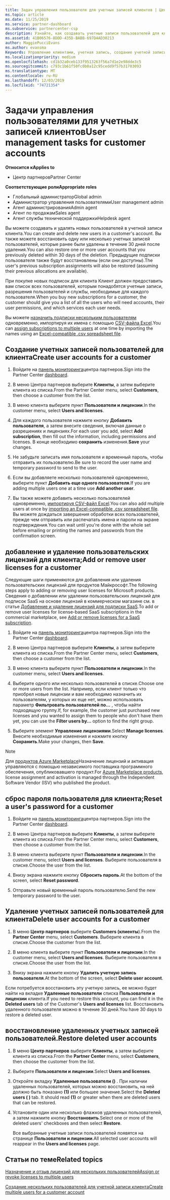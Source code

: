 ```yaml
---
title: Задач управления пользователя для учетных записей клиентов | Центр партнеров
ms.topic: article
ms.date: 11/25/2019
ms.service: partner-dashboard
ms.subservice: partnercenter-csp
description: Узнайте, как создавать учетные записи пользователей для клиентов, добавлять или удалять пользовательские лицензии, сбрасывать пароли пользователей, удалять учетные записи пользователей и восстанавливать их.
ms.assetid: 41B06576-8DDD-435D-BABB-697D4AD30213
author: MaggiePucciEvans
ms.author: evansma
Keywords: Управление клиентами, учетная запись, создание учетной записи, лицензии, назначение лицензии, Управление пользователями, пароль, сброс пароля, смена пароля
ms.localizationpriority: medium
ms.openlocfilehash: cd1b32a0ceb133f9513263f56a7d1e2e98dde3c5
ms.sourcegitcommit: c793c1b61f50fc0b0a12c95cedd9f57b31703093
ms.translationtype: MT
ms.contentlocale: ru-RU
ms.lasthandoff: 12/03/2019
ms.locfileid: "74721354"
---
```

# <a name="user-management-tasks-for-customer-accounts"></a><span data-ttu-id="828d9-104">Задачи управления пользователями для учетных записей клиентов</span><span class="sxs-lookup"><span data-stu-id="828d9-104">User management tasks for customer accounts</span></span>

<span data-ttu-id="828d9-105">**Относится к**</span><span class="sxs-lookup"><span data-stu-id="828d9-105">**Applies to**</span></span>

- <span data-ttu-id="828d9-106">Центр партнеров</span><span class="sxs-lookup"><span data-stu-id="828d9-106">Partner Center</span></span>

<span data-ttu-id="828d9-107">**Соответствующие роли**</span><span class="sxs-lookup"><span data-stu-id="828d9-107">**Appropriate roles**</span></span>

- <span data-ttu-id="828d9-108">Глобальный администратор</span><span class="sxs-lookup"><span data-stu-id="828d9-108">Global admin</span></span>
- <span data-ttu-id="828d9-109">Администратор управления пользователями</span><span class="sxs-lookup"><span data-stu-id="828d9-109">User management admin</span></span>
- <span data-ttu-id="828d9-110">Агент администрирования</span><span class="sxs-lookup"><span data-stu-id="828d9-110">Admin agent</span></span>
- <span data-ttu-id="828d9-111">Агент по продажам</span><span class="sxs-lookup"><span data-stu-id="828d9-111">Sales agent</span></span>
- <span data-ttu-id="828d9-112">Агент службы технической поддержки</span><span class="sxs-lookup"><span data-stu-id="828d9-112">Helpdesk agent</span></span>

<span data-ttu-id="828d9-113">Вы можете создавать и удалять новых пользователей в учетной записи клиента.</span><span class="sxs-lookup"><span data-stu-id="828d9-113">You can create and delete new users in a customer's account.</span></span> <span data-ttu-id="828d9-114">Вы также можете восстановить одну или несколько учетных записей пользователей, которые ранее были удалены в течение 30 дней после удаления.</span><span class="sxs-lookup"><span data-stu-id="828d9-114">You can also restore one or more user accounts that you previously deleted within 30 days of the deletion.</span></span> <span data-ttu-id="828d9-115">Предыдущие подписки пользователя также будут восстановлены (если они доступны).</span><span class="sxs-lookup"><span data-stu-id="828d9-115">The user's previous subscription assignments will also be restored (assuming their previous allocations are available).</span></span>

<span data-ttu-id="828d9-116">При покупке новых подписок для клиента Клиент должен предоставить вам список всех пользователей, которым понадобятся учетные записи, разрешения пользователей и службы, необходимые для каждого пользователя.</span><span class="sxs-lookup"><span data-stu-id="828d9-116">When you buy new subscriptions for a customer, the customer should give you a list of all the users who will need accounts, their user permissions, and which services each user needs.</span></span>  

<span data-ttu-id="828d9-117">Вы можете [назначить подписки нескольким пользователям](bulk-license-provisioning-for-multiple-users.md) одновременно, импортируя их имена с помощью [CSV-файла Excel](adding-multiple-users-to-a-customer-account.md).</span><span class="sxs-lookup"><span data-stu-id="828d9-117">You can [assign subscriptions to multiple users](bulk-license-provisioning-for-multiple-users.md) at one time by importing the names using an [Excel-compatible .csv spreadsheet file](adding-multiple-users-to-a-customer-account.md).</span></span>

<a href="" id="createuseraccounts"></a>

## <a name="create-user-accounts-for-a-customer"></a><span data-ttu-id="828d9-118">Создание учетных записей пользователей для клиента</span><span class="sxs-lookup"><span data-stu-id="828d9-118">Create user accounts for a customer</span></span>

1. <span data-ttu-id="828d9-119">Войдите на [панель мониторинга](https://partner.microsoft.com/dashboard)центра партнеров.</span><span class="sxs-lookup"><span data-stu-id="828d9-119">Sign into the Partner Center [dashboard](https://partner.microsoft.com/dashboard).</span></span>

2. <span data-ttu-id="828d9-120">В меню Центра партнеров выберите **Клиенты**, а затем выберите клиента из списка.</span><span class="sxs-lookup"><span data-stu-id="828d9-120">From the Partner Center menu, select **Customers**, then choose a customer from the list.</span></span>

3. <span data-ttu-id="828d9-121">В меню клиента выберите пункт **Пользователи и лицензии**.</span><span class="sxs-lookup"><span data-stu-id="828d9-121">In the customer menu, select **Users and licenses**.</span></span>

4. <span data-ttu-id="828d9-122">Для каждого пользователя нажмите кнопку **Добавить пользователя**, а затем внесите сведения, включая данные о разрешениях и лицензиях.</span><span class="sxs-lookup"><span data-stu-id="828d9-122">For each user you add, select **Add subscription**, then fill out the information, including permissions and licenses.</span></span> <span data-ttu-id="828d9-123">В конце необходимо **сохранить** изменения.</span><span class="sxs-lookup"><span data-stu-id="828d9-123">**Save** your changes.</span></span>

5. <span data-ttu-id="828d9-124">Не забудьте записать имя пользователя и временный пароль, чтобы отправить их пользователю.</span><span class="sxs-lookup"><span data-stu-id="828d9-124">Be sure to record the user name and temporary password to send to the user.</span></span>

6. <span data-ttu-id="828d9-125">Если вы добавляете несколько пользователей одновременно, выберите пункт **Добавить еще одного пользователя**.</span><span class="sxs-lookup"><span data-stu-id="828d9-125">If you are adding multiple users one at a time use **Add another user**.</span></span>

7. <span data-ttu-id="828d9-126">Вы также можете добавить несколько пользователей одновременно, [импортируя CSV-файл Excel](adding-multiple-users-to-a-customer-account.md).</span><span class="sxs-lookup"><span data-stu-id="828d9-126">You can also add multiple users at once by [importing an Excel-compatible .csv spreadsheet file](adding-multiple-users-to-a-customer-account.md).</span></span> <span data-ttu-id="828d9-127">Вы можете дождаться завершения обработки всех пользователей, прежде чем отправить или распечатать имена и пароли на экране подтверждения.</span><span class="sxs-lookup"><span data-stu-id="828d9-127">You can wait until you're done with the whole set before emailing or printing the names and passwords from the confirmation screen.</span></span>

<a href="" id="userlicensing"></a>

## <a name="add-or-remove-user-licenses-for-a-customer"></a><span data-ttu-id="828d9-128">добавление и удаление пользовательских лицензий для клиента;</span><span class="sxs-lookup"><span data-stu-id="828d9-128">Add or remove user licenses for a customer</span></span>

<span data-ttu-id="828d9-129">Следующие шаги применяются для добавления или удаления пользовательских лицензий для продуктов Майкрософт.</span><span class="sxs-lookup"><span data-stu-id="828d9-129">The following steps apply to adding or removing user licenses for Microsoft products.</span></span> <span data-ttu-id="828d9-130">Сведения о добавлении или удалении пользовательских лицензий для подписок SaaS на основе лицензий в коммерческом магазине см. в статье [Добавление и удаление лицензий для подписки SaaS](csp-commercial-marketplace-manage.md#add-or-remove-licenses-for-a-saas-subscription).</span><span class="sxs-lookup"><span data-stu-id="828d9-130">To add or remove user licenses for license-based SaaS subscriptions in the commercial marketplace, see [Add or remove licenses for a SaaS subscription](csp-commercial-marketplace-manage.md#add-or-remove-licenses-for-a-saas-subscription).</span></span>

1. <span data-ttu-id="828d9-131">Войдите на [панель мониторинга](https://partner.microsoft.com/dashboard)центра партнеров.</span><span class="sxs-lookup"><span data-stu-id="828d9-131">Sign into the Partner Center [dashboard](https://partner.microsoft.com/dashboard).</span></span>

2. <span data-ttu-id="828d9-132">В меню Центра партнеров выберите **Клиенты**, а затем выберите клиента из списка.</span><span class="sxs-lookup"><span data-stu-id="828d9-132">From the Partner Center menu, select **Customers**, then choose a customer from the list.</span></span>

3. <span data-ttu-id="828d9-133">В меню клиента выберите пункт **Пользователи и лицензии**.</span><span class="sxs-lookup"><span data-stu-id="828d9-133">In the customer menu, select **Users and licenses**.</span></span>

4. <span data-ttu-id="828d9-134">Выберите одного или несколько пользователей в списке.</span><span class="sxs-lookup"><span data-stu-id="828d9-134">Choose one or more users from the list.</span></span> <span data-ttu-id="828d9-135">Например, если клиент только что приобрел новые лицензии и вам необходимо назначить их пользователям, у которых их еще нет, можно использовать параметр **Фильтровать пользователей по...** , чтобы найти подходящую группу.</span><span class="sxs-lookup"><span data-stu-id="828d9-135">If, for example, the customer just purchased new licenses and you wanted to assign them to people who don't have them yet, you can use the **Filter users by...** option to find the right group.</span></span>

5. <span data-ttu-id="828d9-136">Выберите элемент **Управление лицензиями**.</span><span class="sxs-lookup"><span data-stu-id="828d9-136">Select **Manage licenses**.</span></span> <span data-ttu-id="828d9-137">Внесите необходимые изменения и нажмите кнопку **Сохранить**.</span><span class="sxs-lookup"><span data-stu-id="828d9-137">Make your changes, then **Save**.</span></span>

> [!NOTE]
> <span data-ttu-id="828d9-138">Для [продуктов Azure Marketplace](csp-commercial-marketplace-manage.md#assign-licenses-and-activate-a-subscription-on-behalf-of-a-customer)Назначение лицензий и активация управляются с помощью независимого поставщика программного обеспечения, опубликовавшего продукт.</span><span class="sxs-lookup"><span data-stu-id="828d9-138">For [Azure Marketplace products](csp-commercial-marketplace-manage.md#assign-licenses-and-activate-a-subscription-on-behalf-of-a-customer), license assignment and activation is managed through the Independent Software Vendor (ISV) who published the product.</span></span>

<a href="" id="resetpassword"></a>

## <a name="reset-a-users-password-for-a-customer"></a><span data-ttu-id="828d9-139">сброс пароля пользователя для клиента;</span><span class="sxs-lookup"><span data-stu-id="828d9-139">Reset a user's password for a customer</span></span>

1. <span data-ttu-id="828d9-140">Войдите на [панель мониторинга](https://partner.microsoft.com/dashboard)центра партнеров.</span><span class="sxs-lookup"><span data-stu-id="828d9-140">Sign into the Partner Center [dashboard](https://partner.microsoft.com/dashboard).</span></span>

2. <span data-ttu-id="828d9-141">В меню Центра партнеров выберите **Клиенты**, а затем выберите клиента из списка.</span><span class="sxs-lookup"><span data-stu-id="828d9-141">From the Partner Center menu, select **Customers**, then choose a customer from the list.</span></span>

3.  <span data-ttu-id="828d9-142">В меню клиента выберите пункт **Пользователи и лицензии**.</span><span class="sxs-lookup"><span data-stu-id="828d9-142">In the customer menu, select **Users and licenses**.</span></span> <span data-ttu-id="828d9-143">Выберите пользователя в списке.</span><span class="sxs-lookup"><span data-stu-id="828d9-143">Choose the user from the list.</span></span>

4.  <span data-ttu-id="828d9-144">Внизу экрана нажмите кнопку **Сбросить пароль**.</span><span class="sxs-lookup"><span data-stu-id="828d9-144">At the bottom of the screen, select **Reset password**.</span></span> 

5.  <span data-ttu-id="828d9-145">Отправьте новый временный пароль пользователю.</span><span class="sxs-lookup"><span data-stu-id="828d9-145">Send the new temporary password to the user.</span></span>

<a href="" id="deleteuseraccounts"></a>

## <a name="delete-user-accounts-for-a-customer"></a><span data-ttu-id="828d9-146">Удаление учетных записей пользователей для клиента</span><span class="sxs-lookup"><span data-stu-id="828d9-146">Delete user accounts for a customer</span></span>

1.  <span data-ttu-id="828d9-147">В меню **Центр партнеров** выберите **Customers (клиенты**).</span><span class="sxs-lookup"><span data-stu-id="828d9-147">From the **Partner Center** menu, select **Customers**.</span></span> <span data-ttu-id="828d9-148">Выберите клиента в списке.</span><span class="sxs-lookup"><span data-stu-id="828d9-148">Choose the customer from the list.</span></span>

2.  <span data-ttu-id="828d9-149">В меню клиента выберите пункт **Пользователи и лицензии**.</span><span class="sxs-lookup"><span data-stu-id="828d9-149">In the customer menu, select **Users and licenses**.</span></span> <span data-ttu-id="828d9-150">Выберите пользователя в списке.</span><span class="sxs-lookup"><span data-stu-id="828d9-150">Choose the user from the list.</span></span>

3.  <span data-ttu-id="828d9-151">Внизу экрана нажмите кнопку **Удалить учетную запись пользователя**.</span><span class="sxs-lookup"><span data-stu-id="828d9-151">At the bottom of the screen, select **Delete user account**.</span></span>

<span data-ttu-id="828d9-152">Если потребуется восстановить эту учетную запись, ее можно будет найти на вкладке **Удаленные пользователи** списка **Пользователи и лицензии** клиента.</span><span class="sxs-lookup"><span data-stu-id="828d9-152">If you need to restore this account, you can find it in the **Deleted users** tab of the Customer's **Users and licenses** list.</span></span> <span data-ttu-id="828d9-153">Восстановить удаленного пользователя можно в течение 30 дней.</span><span class="sxs-lookup"><span data-stu-id="828d9-153">You have 30 days to restore a deleted user.</span></span>

<a href="" id="restoreuseraccounts"></a>

## <a name="restore-deleted-user-accounts"></a><span data-ttu-id="828d9-154">восстановление удаленных учетных записей пользователей.</span><span class="sxs-lookup"><span data-stu-id="828d9-154">Restore deleted user accounts</span></span>

1.  <span data-ttu-id="828d9-155">В меню **Центр партнеров** выберите **Клиенты**, а затем выберите клиента из списка.</span><span class="sxs-lookup"><span data-stu-id="828d9-155">From the **Partner Center** menu, select **Customers**, then choose the customer from the list.</span></span>

2.  <span data-ttu-id="828d9-156">Выберите **Пользователи и лицензии**.</span><span class="sxs-lookup"><span data-stu-id="828d9-156">Select **Users and licenses**.</span></span>

3.  <span data-ttu-id="828d9-157">Откройте вкладку **Удаленные пользователи ()** . При наличии удаленных пользователей, которых можно восстановить, на ней должно быть показано **(1)** или большее значение.</span><span class="sxs-lookup"><span data-stu-id="828d9-157">Select the **Deleted users ( )** tab. It should read **(1)** or greater when there are deleted users that can be restored.</span></span>

4.  <span data-ttu-id="828d9-158">Установите один или несколько флажков удаленных пользователей, а затем нажмите кнопку **Восстановить**.</span><span class="sxs-lookup"><span data-stu-id="828d9-158">Select one or more of the deleted users' checkboxes and then select **Restore**.</span></span>

    <span data-ttu-id="828d9-159">Все выбранные учетные записи пользователей появятся на странице **Пользователи и лицензии**.</span><span class="sxs-lookup"><span data-stu-id="828d9-159">All selected user accounts will reappear in the **Users and licenses** page.</span></span>

## <a name="related-topics"></a><span data-ttu-id="828d9-160">Статьи по теме</span><span class="sxs-lookup"><span data-stu-id="828d9-160">Related topics</span></span>


[<span data-ttu-id="828d9-161">Назначение и отзыв лицензий для нескольких пользователей</span><span class="sxs-lookup"><span data-stu-id="828d9-161">Assign or revoke licenses to multiple users</span></span>](bulk-license-provisioning-for-multiple-users.md)

[<span data-ttu-id="828d9-162">Создание нескольких пользователей для учетной записи клиента</span><span class="sxs-lookup"><span data-stu-id="828d9-162">Create multiple users for a customer account</span></span>](adding-multiple-users-to-a-customer-account.md)